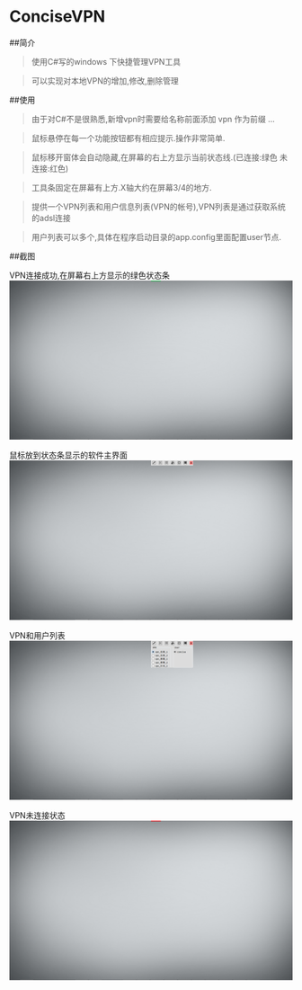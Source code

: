 # ConciseVPN


##简介

>使用C#写的windows 下快捷管理VPN工具

>可以实现对本地VPN的增加,修改,删除管理


##使用

>由于对C#不是很熟悉,新增vpn时需要给名称前面添加 vpn 作为前缀 ... 

>鼠标悬停在每一个功能按钮都有相应提示.操作非常简单.

>鼠标移开窗体会自动隐藏,在屏幕的右上方显示当前状态线.(已连接:绿色   未连接:红色)

>工具条固定在屏幕有上方.X轴大约在屏幕3/4的地方.

>提供一个VPN列表和用户信息列表(VPN的帐号),VPN列表是通过获取系统的adsl连接

>用户列表可以多个,具体在程序启动目录的app.config里面配置user节点.


##截图

VPN连接成功,在屏幕右上方显示的绿色状态条
![连接成功](/Screenshot/Screenshot_1.png)



鼠标放到状态条显示的软件主界面
![主界面](/Screenshot/Screenshot_2.png)



VPN和用户列表
![主界面的VPN/用户列表](/Screenshot/Screenshot_3.png)


VPN未连接状态
![未连接](/Screenshot/Screenshot_4.png)




